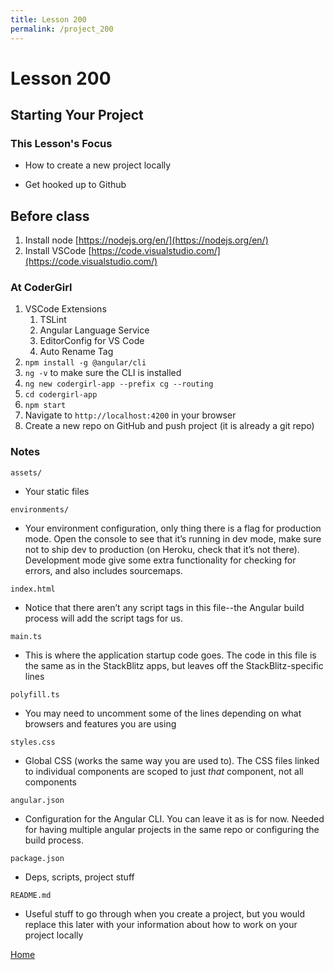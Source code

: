 ```yaml
---
title: Lesson 200
permalink: /project_200
---
```


# Lesson 200

## Starting Your Project

### This Lesson's Focus
* How to create a new project locally
<!-- * Get set up on Heroku -->
* Get hooked up to Github

## Before class
1. Install node [https://nodejs.org/en/](https://nodejs.org/en/)
2. Install VSCode [https://code.visualstudio.com/](https://code.visualstudio.com/)

### At CoderGirl
1. VSCode Extensions
    1. TSLint
    1. Angular Language Service
    1. EditorConfig for VS Code
    1. Auto Rename Tag
1. `npm install -g @angular/cli`
1. `ng -v` to make sure the CLI is installed
1. `ng new codergirl-app --prefix cg --routing`
1. `cd codergirl-app`
1. `npm start`
1. Navigate to `http://localhost:4200` in your browser
1. Create a new repo on GitHub and push project (it is already a git repo)
<!-- 1. Deploy project on Heroku -->
<!--     1. Get a Heroku account [https://www.heroku.com/](https://www.heroku.com/) -->
<!--     1. Create a new node project -->
<!--     1. Hook up to your GitHub project -->
<!--     1. Deploy -->

### Notes
`assets/ `
* Your static files

`environments/`
* Your environment configuration, only thing there is a flag for production mode. Open the console to see that it’s running in dev mode, make sure not to ship dev to production (on Heroku, check that it’s not there). Development mode give some extra functionality for checking for errors, and also includes sourcemaps. 

`index.html`
* Notice that there aren’t any script tags in this file--the Angular build process will add the script tags for us. 

`main.ts`
* This is where the application startup code goes. The code in this file is the same as in the StackBlitz apps, but leaves off the StackBlitz-specific lines

`polyfill.ts`
* You may need to uncomment some of the lines depending on what browsers and features you are using

`styles.css`
* Global CSS (works the same way you are used to). The CSS files linked to individual components are scoped to just _that_ component, not all components

`angular.json`
* Configuration for the Angular CLI. You can leave it as is for now. Needed for having multiple angular projects in the same repo or configuring the build process.

`package.json`
* Deps, scripts, project stuff

`README.md`
* Useful stuff to go through when you create a project, but you would replace this later with your information about how to work on your project locally

[Home]( /web_group_cohort/project_track )
